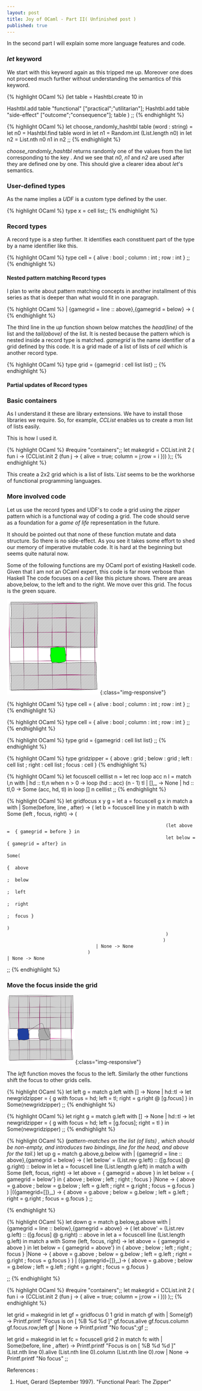 ```yaml
---
layout: post
title: Joy of OCaml - Part II( Unfinished post )
published: true
---
```

In the second part I will explain some more language features and code. 

### _let_ keyword
We start with this keyword again as this tripped me up. Moreover one does not
proceed much further without understanding the semantics of this keyword.

{% highlight OCaml %}
(let table = Hashtbl.create 10 in
  
  Hashtbl.add table "functional" ["practical";"utilitarian"];
  Hashtbl.add table "side-effect" ["outcome";"consequence"];
 table ) 
;;
{% endhighlight %}

{% highlight OCaml %}
let choose_randomly_hashtbl table (word : string) =
  let n0 = Hashtbl.find  table word in
  let n1 = Random.int (List.length n0) in
  let n2 = List.nth n0 n1 in
  n2
;;
{% endhighlight %}

*choose_randomly_hashtbl* returns randomly one of the values from the list corresponding to the key . And we see that _n0_, _n1_ and _n2_ are used after they are defined one by one. This should give a clearer idea about _let_'s semantics.

### User-defined types

As the name implies a _UDF_ is a custom type defined by the user.

{% highlight OCaml %}
type x = cell list;;
{% endhighlight %}

### Record types

A record type is a step further. It identifies each constituent part of the type by a name identifier like this.


{% highlight OCaml %}
type cell = { alive : bool ; column : int ; row : int }
;;
{% endhighlight %}

#### Nested pattern matching Record types

I plan to write about pattern matching concepts in another installment of this series as that is deeper than what would fit in one paragraph.

{% highlight OCaml %}
   |  {gamegrid = line :: above},{gamegrid = below} -> (
{% endhighlight %}

The third line in the _up_ function shown below matches the _head(line)_ of the list and the _tail(above)_ of the list.
It is nested because the pattern which is nested inside a record type is matched. _gamegrid_ is the name identifier of a grid defined by this code. It is a grid made of a list of lists of _cell_ which is another record type.

{% highlight OCaml %}
type grid = {gamegrid : cell list list}
;;
{% endhighlight %}
#### Partial updates of Record types

### Basic containers

As I understand it these are library extensions. We have to install those libraries we require. So, for example, _CCList_ enables us to create a mxn list of lists easily. 

This is how I used it.

{% highlight OCaml %}
#require "containers";;
 let makegrid = CCList.init 2 ( fun i -> (CCList.init 2 (fun j -> { alive = true; column = j;row = i })) );;
{% endhighlight %}

This create a 2x2 grid which is a list of lists.`_List_ seems to be the workhorse of functional programming languages.

### More involved code

Let us use the record types and UDF's to code a grid using the _zipper_ pattern which is a functional way of coding a grid. The code should serve as a foundation for a _game of life_ representation in the future.

It should be  pointed out that none of these function mutate and data structure. So there is no side-effect. As you see it takes some effort to shed our memory of imperative mutable code. It is hard at the beginning but seems quite natural now.

Some of the following functions are my OCaml port of existing Haskell code. Given that I am not an OCaml expert, this code is far more verbose than Haskell The code focuses on a _cell_ like this picture shows. There are areas above,below, to the left and to the right. We move over this grid.
The focus is the green square.



![image-title-here](../images/myhanddrawn.tex.preview.pdf.png){:class="img-responsive"}


{% highlight OCaml %}
type cell = { alive : bool ; column : int ; row : int }
;;
{% endhighlight %}

{% highlight OCaml %}
type cell = { alive : bool ; column : int ; row : int }
;;
{% endhighlight %}

{% highlight OCaml %}
type grid = {gamegrid : cell list list}
;;
{% endhighlight %}

{% highlight OCaml %}
type gridzipper  =
             { above : grid
             ; below : grid
             ; left  : cell list
             ; right : cell list
             ; focus : cell }
{% endhighlight %}

{% highlight OCaml %}
let focuscell celllist n =
 let rec loop acc n l =
  match l,n with
    | hd :: tl,n when n > 0 -> loop (hd :: acc) (n - 1) tl
    | [],_  -> None
    | hd :: tl,0 -> Some (acc, hd, tl)
 in loop  [] n celllist
;;
{% endhighlight %}

{% highlight OCaml %}
let gridfocus x y g =
 let a = focuscell g x in
  match a with
    | Some(before, line , after) -> (
                                  let b = focuscell line y in
                                   match b with
                                   Some (left  , focus, right) -> 
                                                              ( 
                                                               
                                                               (let above =  { gamegrid = before } in
                                                               let below = { gamegrid = after} in
                                                                            Some(
                                                                            {  above
                                                                            ;  below
                                                                            ;  left
                                                                            ;  right
                                                                            ;  focus }
                                                                             )
                                                               )
                                                              )
                                     | None -> None
                                  )
    | None -> None
;;
{% endhighlight %}
### Move the focus inside the grid


![image-title-here](../images/myhanddrawn-move.tex.preview.png){:class="img-responsive"}

The _left_ function moves the focus to the left. Similarly the other functions shift the focus
to other grids cells.


{% highlight OCaml %}
let left g =
match g.left with
 [] -> None 
| hd::tl ->  let newgridzipper = { g  with focus = hd; left = tl; right = g.right @ [g.focus] } in
             Some(newgridzipper)
;;
{% endhighlight %}

{% highlight OCaml %}
let right g =
match g.left with
 [] -> None 
| hd::tl ->  let newgridzipper = { g  with focus = hd; left = [g.focus]; right =  tl } in
             Some(newgridzipper)
;;
{% endhighlight %}

{% highlight OCaml %}
(*pattern-matches on the list (of lists) , which should be non-empty, and introduces two bindings,
 line for the head, and above for the tail.*)
let up g =
 match g.above,g.below with
   |  {gamegrid = line :: above},{gamegrid = below} -> (
                          let below' =  (List.rev g.left) :: ([g.focus] @ g.right) :: below in
                          let a = focuscell line (List.length g.left) in
                          match a with
                           Some (left, focus, right) ->
                                                               let above =  { gamegrid = above } in
                                                               let below = { gamegrid = below'} in
                            { above
                            ; below
                            ; left
                            ; right
                            ; focus }
                          |None -> 
                            { above = g.above
                            ; below = g.below
                            ; left = g.left
                            ; right = g.right
                            ; focus = g.focus }
                         )
   |({gamegrid=[]},_) ->  { above = g.above
                            ; below = g.below
                            ; left = g.left
                            ; right = g.right
                            ; focus = g.focus }
;;

{% endhighlight %}

{% highlight OCaml %}
let down g = 
   match g.below,g.above with
   |  {gamegrid = line :: below},{gamegrid = above} -> (
                          let above' =  (List.rev g.left) :: ([g.focus] @ g.right) :: above in
                          let a = focuscell line (List.length g.left) in
                          match a with
                           Some (left, focus, right) ->
                                                               let above =  { gamegrid = above } in
                                                               let below = { gamegrid = above'} in
                            { above
                            ; below
                            ; left
                            ; right
                            ; focus }
                          |None -> 
                            { above = g.above
                            ; below = g.below
                            ; left = g.left
                            ; right = g.right
                            ; focus = g.focus }
                         )
   | ({gamegrid=[]},_)->    { above = g.above
                            ; below = g.below
                            ; left = g.left
                            ; right = g.right
                            ; focus = g.focus }

;;
{% endhighlight %}

{% highlight OCaml %}
#require "containers";;
 let makegrid = CCList.init 2 ( fun i -> (CCList.init 2 (fun j -> { alive = true; column = j;row = i })) );;
{% endhighlight %}

let grid = makegrid in
  let gf = gridfocus 0 1 grid in
   match gf with
   | Some(gf) ->
                Printf.printf "Focus is on [ %B %d %d ]" gf.focus.alive gf.focus.column gf.focus.row;left gf
   | None -> Printf.printf "No focus";gf
;;

let grid = makegrid in
  let fc = focuscell grid 2 in
   match fc with
    | Some(before, line , after) -> Printf.printf "Focus is on [ %B %d %d ]" (List.nth line 0).alive (List.nth line 0).column (List.nth line 0).row
    | None -> Printf.printf "No focus"
;;

References :

1. Huet, Gerard (September 1997). "Functional Pearl: The Zipper"
